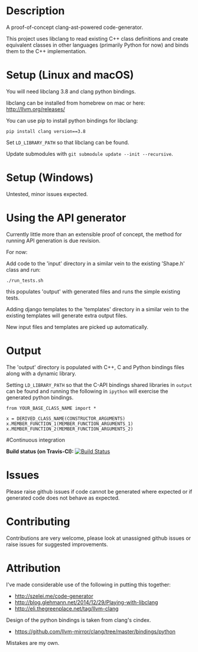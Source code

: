# Description

A proof-of-concept clang-ast-powered code-generator.

This project uses libclang to read existing C++ class definitions and create
equivalent classes in other languages (primarily Python for now) and binds them
to the C++ implementation.


# Setup (Linux and macOS)

You will need libclang 3.8 and clang python bindings.

libclang can be installed from homebrew on mac or here: <http://llvm.org/releases/>

You can use pip to install python bindings for libclang:

`pip install clang version==3.8`

Set `LD_LIBRARY_PATH` so that libclang can be found.

Update submodules with `git submodule update --init --recursive`.


# Setup (Windows)

Untested, minor issues expected.


# Using the API generator

Currently little more than an extensible proof of concept, the method for running API generation is due revision.

For now:

Add code to the 'input' directory in a similar vein to the existing 'Shape.h' class and run:
    
`./run_tests.sh`

this populates 'output' with generated files and runs the simple existing tests.

Adding django templates to the 'templates' directory in a similar vein to the
existing templates will generate extra output files.

New input files and templates are picked up automatically.


# Output

The 'output' directory is populated with C++, C and Python bindings files along with a dynamic library.

Setting `LD_LIBRARY_PATH` so that the C-API bindings shared libraries in `output` can be found and
running the following in `ipython` will exercise the generated python bindings.

    from YOUR_BASE_CLASS_NAME import *

    x = DERIVED_CLASS_NAME(CONSTRUCTOR_ARGUMENTS)
    x.MEMBER_FUNCTION_1(MEMBER_FUNCTION_ARGUMENTS_1)
    x.MEMBER_FUNCTION_2(MEMBER_FUNCTION_ARGUMENTS_2)


#Continuous integration

**Build status (on Travis-CI):** [![Build Status](https://travis-ci.org/jbcoe/C_API_generation.svg?branch=master)](https://travis-ci.org/jbcoe/C_API_generation)


# Issues

Please raise github issues if code cannot be generated where expected or if generated code does not behave as expected.


# Contributing

Contributions are very welcome, please look at unassigned github issues or raise issues for suggested improvements.


# Attribution

I've made considerable use of the following in putting this together:

* <http://szelei.me/code-generator>
* <http://blog.glehmann.net/2014/12/29/Playing-with-libclang>
* <http://eli.thegreenplace.net/tag/llvm-clang>

Design of the python bindings is taken from clang's cindex.

* <https://github.com/llvm-mirror/clang/tree/master/bindings/python>

Mistakes are my own.

